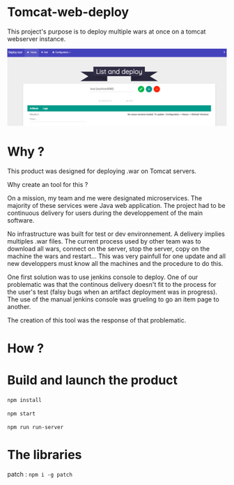 # Tomcat-web-deploy

This project's purpose is to deploy multiple wars at once on a tomcat webserver instance.


![Main Screen](./public/images/help/Tomcat-Web-Deploy-Main.png)



# Why ?

This product was designed for deploying .war on Tomcat servers.

Why create  an tool for this ?  

On a mission, my team and me were designated microservices.
The majority of these services were Java web application.
The project had to be continuous delivery for users during the developpement of the main software.

No infrastructure was built for test or dev environnement.
A delivery implies multiples .war files.
The current process used by other team was to download all wars,
connect on the server,
stop the server,
copy on the machine the wars and restart...
This was very painfull for one update and all new developpers
must know all the machines and the procedure to do this.

One first solution was to use jenkins console to deploy.
One of our problematic was that the continous delivery
doesn't fit to the process for the user's test
(falsy bugs when an artifact deployment was in progress).
The use of the manual jenkins console was grueling to go an item page to another.

The creation of this tool was the response of that problematic.

# How ?



# Build and launch the product

``
npm install
``

``
npm start
``

``
npm run run-server
``

# The libraries 

patch : ``npm i -g patch``
